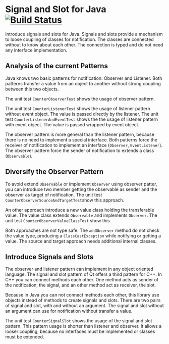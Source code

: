 Signal and Slot for Java [![Build Status](https://travis-ci.org/falkoschumann/signalslot4java.svg?branch=master)](https://travis-ci.org/falkoschumann/signalslot4java)
========================

Introduce signals and slots for Java. Signals and slots provide a mechanism to
loose coupling of classes for notification. The classes are connected without to
know about each other. The connection is typed and do not need any interface
implementation.


Analysis of the current Patterns
--------------------------------

Java knows two basic patterns for notification: Observer and Listener. Both
patterns transfer a value from an object to another without strong coupling
between this two objects.

The unit test `CounterObserverTest` shows the usage of observer pattern.

The unit test `CounterListenerTest` shows the usage of listener pattern without
event object. The value is passed directly by the listener. The unit test
`CounterListenerAndEventTest` shows the the usage of listener pattern with event
object. The value is passed wrapped by event object.

The observer pattern is more general than the listener pattern, because there
is no need to implement a special interface. Both patterns force the receiver of
notification to implement an interface (`Observer`, `EventListener`). The
observer pattern force the sender of notification to extends a class
(`Observable`).


Diversify the Observer Pattern
------------------------------

To avoid extend `Observable` or implement `Observer` using observer patter, you
can introduce two member getting the observable as sender and the observer as
target of notification. The unit test `CounterObserverSourceAndTargetTest`show
this approach.

An other approach introduce a new value class holding the transferable value.
The value class extends `Observable` and implements `Observer`. The unit test
`CounterObserverValueClassTest` show this.

Both approaches are not type safe. The `addObserver` method do not check the
value type, producing a `ClassCastException` while notifying or getting a value.
The source and target approach needs additional internal classes.


Introduce Signals and Slots
---------------------------

The observer and listener pattern can implement in any object oriented language.
The signal and slot pattern of Qt offers a third pattern for C++. In C++ you can
connect methods each other. One method acts as sender of the notification, the
signal, and an other method act as receiver, the slot.

Because in Java you can not connect methods each other, this library use objects
instead of methods to create signals and slots. There are two pairs of signal
and slot, with and without an argument. The signal and slot without an argument
can use for notification without transfer a value.

The unit test `CounterSignalSlot` shows the usage of the signal and slot
pattern. This pattern usage is shorter than listener and observer. It allows a
looser coupling, because no interfaces must be implemented or classes must be
extended.

